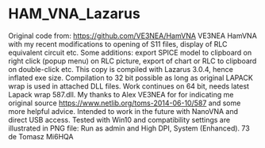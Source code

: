 # HAM_VNA_Lazarus
Original code from: https://github.com/VE3NEA/HamVNA
VE3NEA HamVNA with my recent modifications to opening of S11 files, display of RLC equivalent circuit etc. 
Some additions: export SPICE model to clipboard on right click (popup menu) on RLC picture,
export of chart or RLC to clipboard on double-click etc.
This copy is compiled with Lazarus 3.0.4, hence inflated exe size. 
Compilation to 32 bit possible as long as original LAPACK wrap is used in attached DLL files. 
Work continues on 64 bit, needs latest Lapack wrap 587.dll. 
My thanks to Alex VE3NEA for  for indicating me original source 
https://www.netlib.org/toms-2014-06-10/587 and some more helpful advice.
Intended to work in the future with NanoVNA and direct USB access.
Tested with Win10 and compatibility settings are illustrated in PNG file: Run as admin and High DPI, System (Enhanced).
73 de Tomasz Mi6HQA
